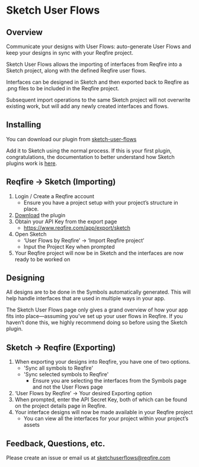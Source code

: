# Sketch User Flows

## Overview

Communicate your designs with User Flows: auto-generate User Flows and keep your designs in sync with your Reqfire project.

Sketch User Flows allows the importing of interfaces from Reqfire into a Sketch project, along with the defined Reqfire user flows.

Interfaces can be designed in Sketch and then exported back to Reqfire as .png files to be included in the Reqfire project.

Subsequent import operations to the same Sketch project will not overwrite existing work, but will add any newly created interfaces and flows.

## Installing

You can download our plugin from   [sketch-user-flows](https://github.com/reqfire/sketch-user-flows/archive/master.zip)

Add it to Sketch using the normal process. If this is your first plugin, congratulations, the documentation to better understand how Sketch plugins work is [here](https://www.sketchapp.com/docs/plugins/).

## Reqfire -> Sketch (Importing)

1. Login / Create a Reqfire account
   - Ensure you have a project setup with your project’s structure in place.
2. [Download](https://github.com/reqfire/sketch-user-flows/archive/master.zip) the plugin
3. Obtain your API Key from the export page
   - <https://www.reqfire.com/app/export/sketch>
4. Open Sketch
   - ‘User Flows by Reqfire’ → ‘Import Reqfire project’
   - Input the Project Key when prompted
5. Your Reqfire project will now be in Sketch and the interfaces are now ready to be worked on

## Designing

All designs are to be done in the Symbols automatically generated. This will help handle interfaces that are used in multiple ways in your app.

The Sketch User Flows page only gives a grand overview of how your app fits into place—assuming you’ve set up your user flows in Reqfire. If you haven’t done this, we highly recommend doing so before using the Sketch plugin.

## Sketch -> Reqfire (Exporting)

1. When exporting your designs into Reqfire, you have one of two options.
   - 'Sync all symbols to Reqfire'
   - 'Sync selected symbols to Reqfire'
     - Ensure you are selecting the interfaces from the Symbols page and not the User Flows page
2. ‘User Flows by Reqfire’ → Your desired Exporting option
3. When prompted, enter the API Secret Key, both of which can be found on the project details page in Reqfire.
4. Your interface designs will now be made available in your Reqfire project
   - You can view all the interfaces for your project within your project’s assets

## Feedback, Questions, etc.

Please create an issue or email us at [sketchuserflows@reqfire.com](mailto:sketchuserflows@reqfire.com)

